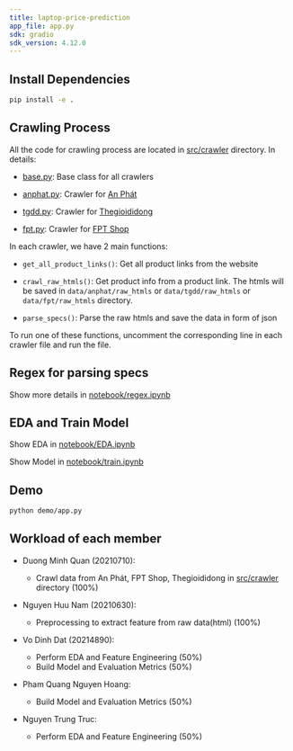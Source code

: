```yaml
---
title: laptop-price-prediction
app_file: app.py
sdk: gradio
sdk_version: 4.12.0
---
```


## Install Dependencies

```bash
pip install -e .
```

## Crawling Process

All the code for crawling process are located in [src/crawler](src/crawler) directory. In details:

- [base.py](src/crawler/base.py): Base class for all crawlers

- [anphat.py](src/crawler/anphat.py): Crawler for [An Phát](https://www.anphatpc.com.vn/)

- [tgdd.py](src/crawler/tgdd.py): Crawler for [Thegioididong](https://www.thegioididong.com/)

- [fpt.py](src/crawler/fpt.py): Crawler for [FPT Shop](https://fptshop.com.vn/)

In each crawler, we have 2 main functions:

- `get_all_product_links()`: Get all product links from the website

- `crawl_raw_htmls()`: Get product info from a product link. The htmls will be saved in `data/anphat/raw_htmls` or `data/tgdd/raw_htmls` or `data/fpt/raw_htmls` directory.

- `parse_specs()`: Parse the raw htmls and save the data in form of json

To run one of these functions, uncomment the corresponding line in each crawler file and run the file.

## Regex for parsing specs

Show more details in [notebook/regex.ipynb](notebook/regex.ipynb)

## EDA and Train Model

Show EDA in [notebook/EDA.ipynb](notebook/EDA.ipynb)

Show Model in [notebook/train.ipynb](notebook/train.ipynb)

## Demo

```bash
python demo/app.py
```

## Workload of each member

- Duong Minh Quan (20210710):

  - Crawl data from An Phát, FPT Shop, Thegioididong in [src/crawler](src/crawler) directory (100%)

- Nguyen Huu Nam (20210630):

  - Preprocessing to extract feature from raw data(html) (100%)

- Vo Dinh Dat (20214890):

  - Perform EDA and Feature Engineering (50%)
  - Build Model and Evaluation Metrics (50%)

- Pham Quang Nguyen Hoang:

  - Build Model and Evaluation Metrics (50%)

- Nguyen Trung Truc:
  - Perform EDA and Feature Engineering (50%)
